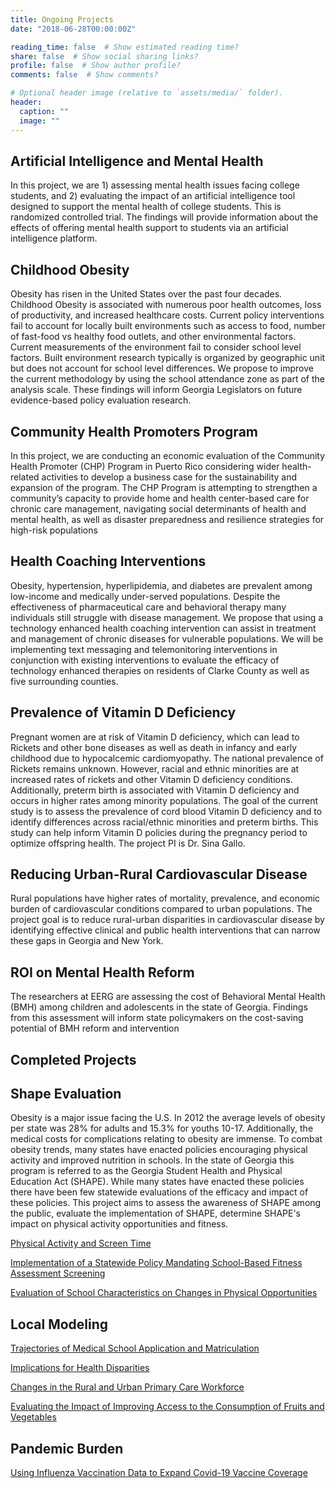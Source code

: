 ```yaml
---
title: Ongoing Projects
date: "2018-06-28T00:00:00Z"

reading_time: false  # Show estimated reading time?
share: false  # Show social sharing links?
profile: false  # Show author profile?
comments: false  # Show comments?

# Optional header image (relative to `assets/media/` folder).
header:
  caption: ""
  image: ""
---
```



## **Artificial Intelligence and Mental Health**

In this project, we are 1) assessing mental health issues facing college students, and 2) evaluating the impact of an artificial intelligence tool designed to support the mental health of college students. This is randomized controlled trial. The findings will provide information about the effects of offering mental health support to students via an artificial intelligence platform.

## **Childhood Obesity**

Obesity has risen in the United States over the past four decades. Childhood Obesity is associated with numerous poor health outcomes, loss of productivity, and increased healthcare costs. Current policy interventions fail to account for locally built environments such as access to food, number of fast-food vs healthy food outlets, and other environmental factors. Current measurements of the environment fail to consider school level factors. Built environment research typically is organized by geographic unit but does not account for school level differences. We propose to improve the current methodology by using the school attendance zone as part of the analysis scale. These findings will inform Georgia Legislators on future evidence-based policy evaluation research.

## **Community Health Promoters Program**

In this project, we are conducting an economic evaluation of the Community Health Promoter (CHP) Program in Puerto Rico considering wider health-related activities to develop a business case for the sustainability and expansion of the program. The CHP Program is attempting to strengthen a community’s capacity to provide home and health center-based care for chronic care management, navigating social determinants of health and mental health, as well as disaster preparedness and resilience strategies for high-risk populations

## **Health Coaching Interventions**

Obesity, hypertension, hyperlipidemia, and diabetes are prevalent among low-income and medically under-served populations. Despite the effectiveness of pharmaceutical care and behavioral therapy many individuals still struggle with disease management. We propose that using a technology enhanced health coaching intervention can assist in treatment and management of chronic diseases for vulnerable populations. We will be implementing text messaging and telemonitoring interventions in conjunction with existing interventions to evaluate the efficacy of technology enhanced therapies on residents of Clarke County as well as five surrounding counties.


## **Prevalence of Vitamin D Deficiency**

Pregnant women are at risk of Vitamin D deficiency, which can lead to Rickets and other bone diseases as well as death in infancy and early childhood due to hypocalcemic cardiomyopathy. The national prevalence of Rickets remains unknown. However, racial and ethnic minorities are at increased rates of rickets and other Vitamin D deficiency conditions. Additionally, preterm birth is associated with Vitamin D deficiency and occurs in higher rates among minority populations. The goal of the current study is to assess the prevalence of cord blood Vitamin D deficiency and to identify differences across racial/ethnic minorities and preterm births. This study can help inform Vitamin D policies during the pregnancy period to optimize offspring health. The project PI is Dr. Sina Gallo.

## **Reducing Urban-Rural Cardiovascular Disease**

Rural populations have higher rates of mortality, prevalence, and economic burden of cardiovascular conditions compared to urban populations. The project goal is to reduce rural-urban disparities in cardiovascular disease by identifying effective clinical and public health interventions that can narrow these gaps in Georgia and New York.

## **ROI on Mental Health Reform**

The researchers at EERG are assessing the cost of Behavioral Mental Health (BMH) among children and adolescents in the state of Georgia. Findings from this assessment will inform state policymakers on the cost-saving potential of BMH reform and intervention

## Completed Projects

## **Shape Evaluation**

Obesity is a major issue facing the U.S. In 2012 the average levels of obesity per state was 28% for adults and 15.3% for youths 10-17. Additionally, the medical costs for complications relating to obesity are immense. To combat obesity trends, many states have enacted policies encouraging physical activity and improved nutrition in schools. In the state of Georgia this program is referred to as the Georgia Student Health and Physical Education Act (SHAPE). While many states have enacted these policies there have been few statewide evaluations of the efficacy and impact of these policies. This project aims to assess the awareness of SHAPE among the public, evaluate the implementation of SHAPE, determine SHAPE's impact on physical activity opportunities and fitness.

[Physical Activity and Screen Time](https://eerg.publichealth.uga.edu/publication/thapa-2021-screetime/)

[Implementation of a Statewide Policy Mandating School-Based Fitness Assessment Screening](https://eerg.publichealth.uga.edu/publication/thapa-2020-statewide/)

[Evaluation of School Characteristics on Changes in Physical Opportunities](https://eerg.publichealth.uga.edu/publication/thapa-2020-longitudinal/)

## **Local Modeling**

[Trajectories of Medical School Application and Matriculation](https://eerg.publichealth.uga.edu/publication/thapa-2021-rurality/)

[Implications for Health Disparities](https://eerg.publichealth.uga.edu/publication/thapa-2020-trends/)

[Changes in the Rural and Urban Primary Care Workforce](https://eerg.publichealth.uga.edu/publication/thapa-2020-workforce/)

[Evaluating the Impact of Improving Access to the Consumption of Fruits and Vegetables](https://eerg.publichealth.uga.edu/publication/katapodis-2019-evaluating/)

## **Pandemic Burden**

[Using Influenza Vaccination Data to Expand Covid-19 Vaccine Coverage](https://eerg.publichealth.uga.edu/publication/thapa-2021-influenza/)
